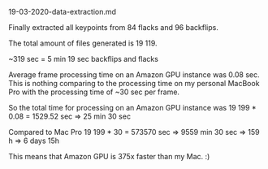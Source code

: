 19-03-2020-data-extraction.md

Finally extracted all keypoints from 84 flacks and 96 backflips.

The total amount of files generated is 19 119.

~319 sec = 5 min 19 sec backflips and flacks

Average frame processing time on an Amazon GPU instance was 0.08 sec. This is nothing comparing to the processing time on my personal MacBook Pro with the processing time of ~30 sec per frame.

So the total time for processing on an Amazon GPU instance was 19 199 * 0.08 = 1529.52 sec => 25 min 30 sec

Compared to Mac Pro 19 199 * 30 = 573570 sec => 9559 min 30 sec => 159 h => 6 days 15h

This means that Amazon GPU is 375x faster than my Mac. :)